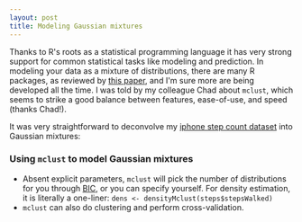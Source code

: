 ```yaml
---
layout: post
title: Modeling Gaussian mixtures
---
```


Thanks to R's roots as a statistical programming language it has very strong support for common statistical tasks like modeling and prediction. In modeling your data as a mixture of distributions, there are many R packages, as reviewed by [this paper](https://www.ncbi.nlm.nih.gov/pmc/articles/PMC5096736/), and I'm sure more are being developed all the time. I was told by my colleague Chad about `mclust`, which seems to strike a good balance between features, ease-of-use, and speed (thanks Chad!).

It was very straightforward to deconvolve my [iphone step count dataset](https://github.com/ptvan/datasets/tree/master/iphone_health) into Gaussian mixtures:

### Using `mclust` to model Gaussian mixtures

- Absent explicit parameters, `mclust` will pick the number of distributions for you through [BIC](https://en.wikipedia.org/wiki/Bayesian_information_criterion), or you can specify yourself. For density estimation, it is literally a one-liner: 
`
dens <- densityMclust(steps$stepsWalked)
`
- `mclust` can also do clustering and perform cross-validation.
